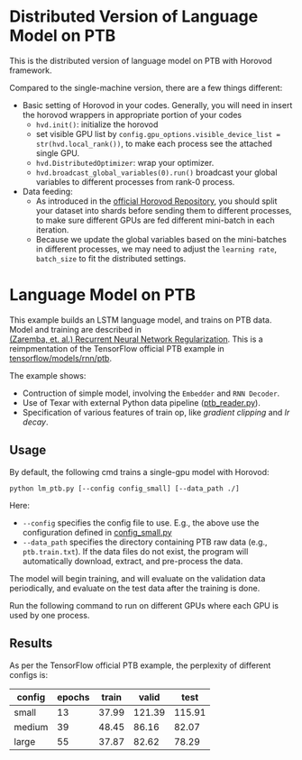 # Distributed Version of Language Model on PTB

This is the distributed version of language model on PTB with Horovod framework.

Compared to the single-machine version, there are a few things different:

- Basic setting of Horovod in your codes. Generally, you will need in insert the horovod wrappers in appropriate portion of your codes
    - `hvd.init()`: initialize the horovod
    - set visible GPU list by `config.gpu_options.visible_device_list = str(hvd.local_rank())`, to make each process see the attached single GPU.
    - `hvd.DistributedOptimizer`: wrap your optimizer.
    - `hvd.broadcast_global_variables(0).run()` broadcast your global variables to different processes from rank-0 process.
- Data feeding:
    - As introduced in the [official Horovod Repository](https://github.com/uber/horovod/issues/223), you should split your dataset into shards before sending them to different processes, to make sure different GPUs are fed different mini-batch in each iteration.
    - Because we update the global variables based on the mini-batches in different processes, we may need to adjust the `learning rate`, `batch_size` to fit the distributed settings.

# Language Model on PTB #

This example builds an LSTM language model, and trains on PTB data. Model and training are described in   
[(Zaremba, et. al.) Recurrent Neural Network Regularization](https://arxiv.org/pdf/1409.2329.pdf). This is a reimpmentation of the TensorFlow official PTB example in [tensorflow/models/rnn/ptb](https://github.com/tensorflow/models/tree/master/tutorials/rnn/ptb).

The example shows:
  * Contruction of simple model, involving the `Embedder` and `RNN Decoder`.
  * Use of Texar with external Python data pipeline ([ptb_reader.py](./ptb_reader.py)).
  * Specification of various features of train op, like *gradient clipping* and *lr decay*.

## Usage ##

By default, the following cmd trains a single-gpu model with Horovod:

```
python lm_ptb.py [--config config_small] [--data_path ./]
```

Here:
  * `--config` specifies the config file to use. E.g., the above use the configuration defined in [config_small.py](./config_small.py)
  * `--data_path` specifies the directory containing PTB raw data (e.g., `ptb.train.txt`). If the data files do not exist, the program will automatically download, extract, and pre-process the data.

The model will begin training, and will evaluate on the validation data periodically, and evaluate on the test data after the training is done. 

Run the following command to run on different GPUs where each GPU is used by one process.

## Results ##

As per the TensorFlow official PTB example, the perplexity of different configs is:

| config | epochs | train | valid  | test  |
| -------| -------| ------| -------| ------|
| small  | 13     | 37.99 | 121.39 | 115.91|
| medium | 39     | 48.45 |  86.16 |  82.07|
| large  | 55     | 37.87 |  82.62 |  78.29|
